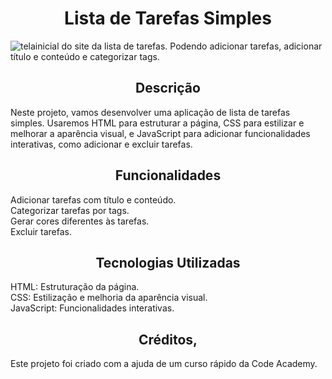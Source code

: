 <h1 align="center">Lista de Tarefas Simples</h1>

![telainicial do site da lista de tarefas. Podendo adicionar tarefas, adicionar título e conteúdo e categorizar tags.](https://github.com/user-attachments/assets/a18673fb-41b4-44ab-afa8-caf20e7bf031)

<h2 align="center">Descrição</h2>
<p>Neste projeto, vamos desenvolver uma aplicação de lista de tarefas simples. Usaremos HTML para estruturar a página, CSS para estilizar e melhorar a aparência visual, e JavaScript para adicionar funcionalidades interativas, como adicionar e excluir tarefas.</p>

<h2 align="center">Funcionalidades</h2></p>
Adicionar tarefas com título e conteúdo.<br>
Categorizar tarefas por tags.<br>
Gerar cores diferentes às tarefas.<br>
Excluir tarefas.

<h2 align="center">Tecnologias Utilizadas</h2>
HTML: Estruturação da página. <br>
CSS: Estilização e melhoria da aparência visual.<br>
JavaScript: Funcionalidades interativas.<br>

<H2 align="center">Créditos,</H2>
Este projeto foi criado com a ajuda de um curso rápido da Code Academy.
